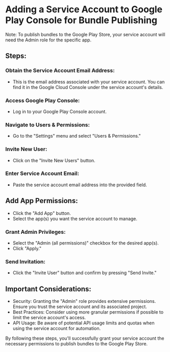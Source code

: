 # Adding a Service Account to Google Play Console for Bundle Publishing
Note: To publish bundles to the Google Play Store, your service account will need the Admin role for the specific app.

## Steps:
### Obtain the Service Account Email Address:

* This is the email address associated with your service account. You can find it in the Google Cloud Console under the service account's details.
### Access Google Play Console:

* Log in to your Google Play Console account.
### Navigate to Users & Permissions:

* Go to the "Settings" menu and select "Users & Permissions."
### Invite New User:

* Click on the "Invite New Users" button.
### Enter Service Account Email:

* Paste the service account email address into the provided field.

## Add App Permissions:

* Click the "Add App" button.
* Select the app(s) you want the service account to manage.
### Grant Admin Privileges:

* Select the "Admin (all permissions)" checkbox for the desired app(s).
* Click "Apply."
### Send Invitation:

* Click the "Invite User" button and confirm by pressing "Send Invite."

## Important Considerations:
* Security: Granting the "Admin" role provides extensive permissions. Ensure you trust the service account and its associated project.
* Best Practices: Consider using more granular permissions if possible to limit the service account's access.
* API Usage: Be aware of potential API usage limits and quotas when using the service account for automation.


By following these steps, you'll successfully grant your service account the necessary permissions to publish bundles to the Google Play Store.